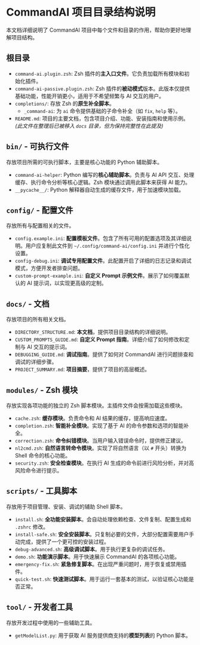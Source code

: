 # CommandAI 项目目录结构说明

本文档详细说明了 CommandAI 项目中每个文件和目录的作用，帮助你更好地理解项目结构。

## 根目录

-   `command-ai.plugin.zsh`: Zsh 插件的**主入口文件**。它负责加载所有模块和初始化插件。
-   `command-ai-passive.plugin.zsh`: Zsh 插件的**被动模式**版本。此版本仅提供基础功能，性能开销更小，适用于不希望频繁与 AI 交互的用户。
-   `completions/`: 存放 Zsh 的**原生补全脚本**。
    -   `_command-ai`: 为 `ai` 命令提供基础的子命令补全（如 `fix`, `help` 等）。
-   `README.md`: 项目的主要文档，包含项目介绍、功能、安装指南和使用示例。*(此文件在整理后已被移入 `docs` 目录，但为保持完整性在此提及)*

## `bin/` - 可执行文件

存放项目所需的可执行脚本，主要是核心功能的 Python 辅助脚本。

-   `command-ai-helper`: Python 编写的**核心辅助脚本**。负责与 AI API 交互、处理缓存、执行命令分析等核心逻辑。Zsh 模块通过调用此脚本来获得 AI 能力。
-   `__pycache__/`: Python 解释器自动生成的缓存文件，用于加速模块加载。

## `config/` - 配置文件

存放所有与配置相关的文件。

-   `config.example.ini`: **配置模板文件**。包含了所有可用的配置选项及其详细说明。用户应复制此文件到 `~/.config/command-ai/config.ini` 并进行个性化设置。
-   `config-debug.ini`: **调试专用配置文件**。此配置开启了详细的日志记录和调试模式，方便开发者排查问题。
-   `custom-prompt-example.ini`: **自定义 Prompt 示例文件**。展示了如何覆盖默认的 AI 提示词，以实现更高级的定制。

## `docs/` - 文档

存放项目的所有相关文档。

-   `DIRECTORY_STRUCTURE.md`: **本文档**，提供项目目录结构的详细说明。
-   `CUSTOM_PROMPTS_GUIDE.md`: **自定义 Prompt 指南**。详细介绍了如何修改和定制与 AI 交互的提示词。
-   `DEBUGGING_GUIDE.md`: **调试指南**。提供了如何对 CommandAI 进行问题排查和调试的详细步骤。
-   `PROJECT_SUMMARY.md`: **项目摘要**，提供了项目的高层概述。

## `modules/` - Zsh 模块

存放实现各项功能的独立的 Zsh 脚本模块。主插件文件会按需加载这些模块。

-   `cache.zsh`: **缓存模块**。负责命令和 AI 结果的缓存，提高响应速度。
-   `completion.zsh`: **智能补全模块**。实现了基于 AI 的命令参数和选项的智能补全。
-   `correction.zsh`: **命令纠错模块**。当用户输入错误命令时，提供修正建议。
-   `nl2cmd.zsh`: **自然语言转命令模块**。实现了将自然语言（以 `#` 开头）转换为 Shell 命令的核心功能。
-   `security.zsh`: **安全检查模块**。在执行 AI 生成的命令前进行风险分析，并对高风险命令进行提示。

## `scripts/` - 工具脚本

存放用于项目管理、安装、调试的辅助 Shell 脚本。

-   `install.sh`: **全功能安装脚本**。会自动处理依赖检查、文件复制、配置生成和 `.zshrc` 修改。
-   `install-safe.sh`: **安全安装脚本**。只复制必要的文件，大部分配置需要用户手动完成，提供了一个更可控的安装过程。
-   `debug-advanced.sh`: **高级调试脚本**。用于执行更复杂的调试任务。
-   `demo.sh`: **功能演示脚本**。用于快速展示 CommandAI 的各项核心功能。
-   `emergency-fix.sh`: **紧急修复脚本**。在出现严重问题时，用于恢复或禁用插件。
-   `quick-test.sh`: **快速测试脚本**。用于运行一套基本的测试，以验证核心功能是否正常。

## `tool/` - 开发者工具

存放开发过程中使用的一些辅助工具。

-   `getModelList.py`: 用于获取 AI 服务提供商支持的**模型列表**的 Python 脚本。
